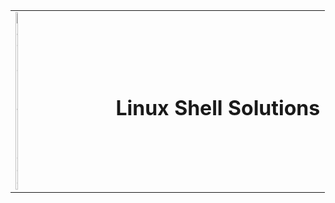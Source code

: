 
<table border="0">
  <tr>
    <td>
        <img src="https://blog.hackerrank.com/wp-content/uploads/2017/10/logo_HRwordmark2700x670_2-1.png" style="width:15%;height:auto;" alt="Hackerrank logo" />
    </td>
    <td>
        <h1> Linux Shell Solutions </h1>
    </td>
  </tr>
</table>
